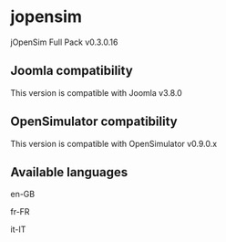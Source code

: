 # jopensim
jOpenSim Full Pack v0.3.0.16

## Joomla compatibility
This version is compatible with Joomla v3.8.0

## OpenSimulator compatibility
This version is compatible with OpenSimulator v0.9.0.x

## Available languages
en-GB

fr-FR

it-IT